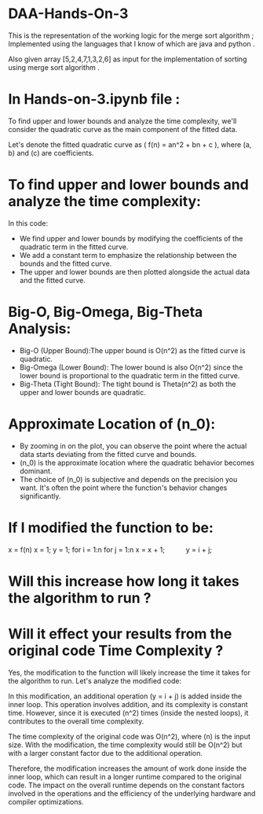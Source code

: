 # DAA-Hands-On-3

This is the representation of the working logic for the merge sort algorithm ; Implemented using the languages that I know of which are java and python . 

Also given array [5,2,4,7,1,3,2,6] as input for the implementation of sorting using merge sort algorithm . 

# In Hands-on-3.ipynb file : 
To find upper and lower bounds and analyze the time complexity, we'll consider the quadratic curve as the main component of the fitted data.

Let's denote the fitted quadratic curve as ( f(n) = an^2 + bn + c ), where (a, b) and (c) are coefficients.

# To find upper and lower bounds and analyze the time complexity:


In this code:
- We find upper and lower bounds by modifying the coefficients of the quadratic term in the fitted curve.
- We add a constant term to emphasize the relationship between the bounds and the fitted curve.
- The upper and lower bounds are then plotted alongside the actual data and the fitted curve.

# Big-O, Big-Omega, Big-Theta Analysis:
- Big-O (Upper Bound):The upper bound is O(n^2) as the fitted curve is quadratic.
- Big-Omega (Lower Bound): The lower bound is also O(n^2) since the lower bound is proportional to the quadratic term in the fitted curve.
- Big-Theta (Tight Bound): The tight bound is Theta(n^2) as both the upper and lower bounds are quadratic.

# Approximate Location of (n_0):
- By zooming in on the plot, you can observe the point where the actual data starts deviating from the fitted curve and bounds.
- (n_0) is the approximate location where the quadratic behavior becomes dominant.
- The choice of (n_0) is subjective and depends on the precision you want. It's often the point where the function's behavior changes significantly.

# If I modified the function to be:
x = f(n)
   x = 1;
   y = 1;
   for i = 1:n
        for j = 1:n
             x = x + 1;
        y = i + j;
        
# Will this increase how long it takes the algorithm to run ?
# Will it effect your results from the original code Time Complexity ? 

Yes, the modification to the function will likely increase the time it takes for the algorithm to run. Let's analyze the modified code:

In this modification, an additional operation (y = i + j) is added inside the inner loop. This operation involves addition, and its complexity is constant time. However, since it is executed (n^2) times (inside the nested loops), it contributes to the overall time complexity.

The time complexity of the original code was O(n^2), where (n) is the input size. With the modification, the time complexity would still be O(n^2) but with a larger constant factor due to the additional operation.

Therefore, the modification increases the amount of work done inside the inner loop, which can result in a longer runtime compared to the original code. The impact on the overall runtime depends on the constant factors involved in the operations and the efficiency of the underlying hardware and compiler optimizations.
